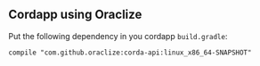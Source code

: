 ## Cordapp using Oraclize

Put the following dependency in you cordapp `build.gradle`:

```
compile "com.github.oraclize:corda-api:linux_x86_64-SNAPSHOT"
```


